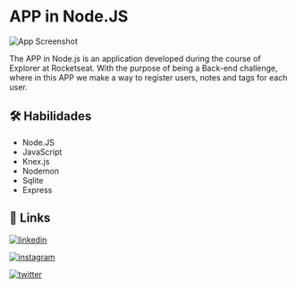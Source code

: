 
# APP in Node.JS

![App Screenshot](https://efficient-sloth-d85.notion.site/image/https%3A%2F%2Fs3-us-west-2.amazonaws.com%2Fsecure.notion-static.com%2F37f55645-bc5d-4666-8b5c-d2fba08ef73b%2FUntitled.png?id=cbf9ad4e-2f3b-4867-aace-2cedba55bc1e&table=block&spaceId=08f749ff-d06d-49a8-a488-9846e081b224&width=2000&userId=&cache=v2)

The APP in Node.js is an application developed during the course of Explorer at Rocketseat.
With the purpose of being a Back-end challenge, where in this APP we make a way to register users, notes and tags for each user. 


## 🛠 Habilidades

- Node.JS
- JavaScript
- Knex.js
- Nodemon
- Sqlite
- Express

## 🔗 Links
[![linkedin](https://img.shields.io/badge/linkedin-0A66C2?style=for-the-badge&logo=linkedin&logoColor=white)](https://www.linkedin.com/in/dyonathas-matos-teles-b75b4324a/)

[![instagram](https://img.shields.io/badge/-Instagram-%23E4405F?style=for-the-badge&logo=instagram&logoColor=white)](https://www.instagram.com/dyoninhas_77/)

[![twitter](https://img.shields.io/badge/twitter-1DA1F2?style=for-the-badge&logo=twitter&logoColor=white)](https://twitter.com/Dyonathas_Teles)

